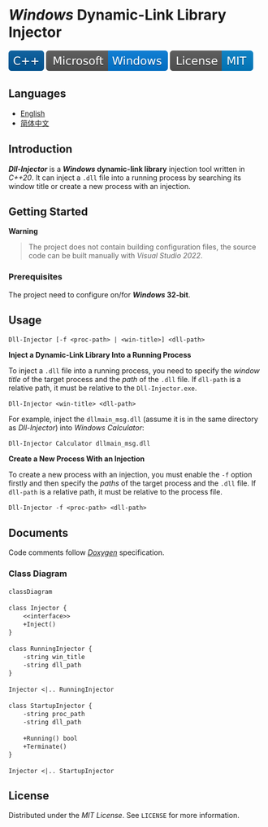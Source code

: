 # *Windows* Dynamic-Link Library Injector

![C++](docs/badges/C++.svg)
[![Windows](docs/badges/Microsoft-Windows.svg)](https://www.microsoft.com/en-ie/windows)
![License](docs/badges/License-MIT.svg)

## Languages

- [English](https://github.com/Zhuagenborn/Windows-DLL-Injector/blob/main/README.md)
- [简体中文](https://github.com/Zhuagenborn/Windows-DLL-Injector/blob/main/README-CN.md)

## Introduction

***Dll-Injector*** is a ***Windows* dynamic-link library** injection tool written in *C++20*. It can inject a `.dll` file into a running process by searching its window title or create a new process with an injection.

## Getting Started

**Warning**

> The project does not contain building configuration files, the source code can be built manually with *Visual Studio 2022*.

### Prerequisites

The project need to configure on/for ***Windows* 32-bit**.

## Usage

```console
Dll-Injector [-f <proc-path> | <win-title>] <dll-path>
```

**Inject a Dynamic-Link Library Into a Running Process**

To inject a `.dll` file into a running process, you need to specify the *window title* of the target process and the *path* of the `.dll` file. If `dll-path` is a relative path, it must be relative to the `Dll-Injector.exe`.

```console
Dll-Injector <win-title> <dll-path>
```

For example, inject the `dllmain_msg.dll` (assume it is in the same directory as *Dll-Injector*) into *Windows Calculator*:

```console
Dll-Injector Calculator dllmain_msg.dll
```

**Create a New Process With an Injection**

To create a new process with an injection, you must enable the `-f` option firstly and then specify the *paths* of the target process and the `.dll` file. If `dll-path` is a relative path, it must be relative to the process file.

```console
Dll-Injector -f <proc-path> <dll-path>
```

## Documents

Code comments follow [*Doxygen*](https://www.doxygen.nl) specification.

### Class Diagram

```mermaid
classDiagram

class Injector {
    <<interface>>
    +Inject()
}

class RunningInjector {
    -string win_title
    -string dll_path
}

Injector <|.. RunningInjector

class StartupInjector {
    -string proc_path
    -string dll_path

    +Running() bool
    +Terminate()
}

Injector <|.. StartupInjector
```

## License

Distributed under the *MIT License*. See `LICENSE` for more information.